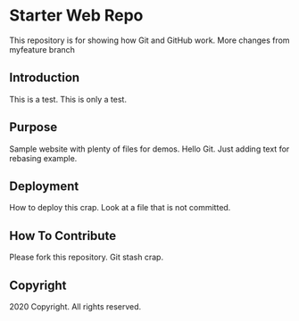 # Starter Web Repo

This repository is for showing how Git and GitHub work.
More changes from myfeature branch

## Introduction

This is a test. This is only a test.

## Purpose

Sample website with plenty of files for demos.
Hello Git.  Just adding text for rebasing example.

## Deployment

How to deploy this crap.  Look at a file that is not committed.

## How To Contribute

Please fork this repository. Git stash crap.

## Copyright

2020 Copyright.  All rights reserved.
